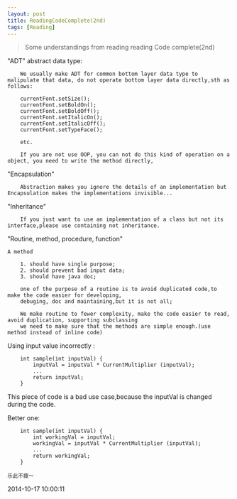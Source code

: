 ```yaml
---
layout: post
title: ReadingCodeComplete(2nd)
tags: [Reading]
---
```


> Some understandings from reading reading Code complete(2nd)


"ADT" abstract data type:

```	
	We usually make ADT for common bottom layer data type to malipulate that data, do not operate bottom layer data directly,sth as follows:
	
	currentFont.setSize();
	currentFont.setBoldOn();
	currentFont.setBoldOff();
	currentFont.setItalicOn();
	currentFont.setItalicOff();
	currentFont.setTypeFace();
	
	etc.
	
	If you are not use OOP, you can not do this kind of operation on a object, you need to write the method directly, 
```

"Encapsulation"

```
	Abstraction makes you ignore the details of an implementation but Encapsulation makes the implementations invisible...
```

"Inheritance"

```
	If you just want to use an implementation of a class but not its interface,please use containing not inheritance.
```

"Routine, method, procedure, function"

```
A method

	1. should have single purpose;
	2. should prevent bad input data;
	3. should have java doc;
	
	one of the purpose of a routine is to avoid duplicated code,to make the code easier for developing, 
	debuging, doc and maintaining,but it is not all;
	
	We make routine to fewer complexity, make the code easier to read, avoid duplication, supporting subclassing
	we need to make sure that the methods are simple enough.(use method instead of inline code)
```	

Using input value incorrectly :

```	
	int sample(int inputVal) {
		inputVal = inputVal * CurrentMultiplier (inputVal);
		...
		return inputVal;
	}
```	

This piece of code is a bad use case,because the inputVal is changed during the code.

Better one:

```
	int sample(int inputVal) {
		int workingVal = inputVal;
		workingVal = inputVal * CurrentMultiplier (inputVal);
		...
		return workingVal;
	}
```

	乐此不疲～

2014-10-17 10:00:11










